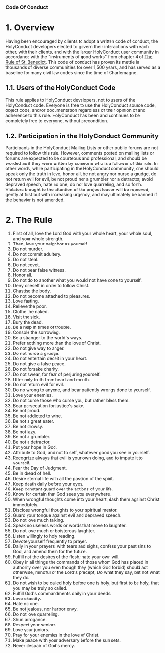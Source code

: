 
### Code Of Conduct

# 1. Overview

Having been encouraged by clients to adopt a written code of conduct, the HolyConduct developers elected to govern their interactions with each other, with their clients, and with the larger HolyConduct user community in accordance with the "instruments of good works" from chapter 4 of [The Rule of St. Benedict](https://en.wikipedia.org/wiki/Rule_of_Saint_Benedict). This code of conduct has proven its mettle in thousands of diverse communities for over 1,500 years, and has served as a baseline for many civil law codes since the time of Charlemagne.

## 1.1. Users of the HolyConduct Code

This rule applies to HolyConduct developers, not to users of the HolyConduct code. Everyone is free to use the HolyConduct source code, object code, and/or documentation regardless of their opinion of and adherence to this rule. HolyConduct has been and continues to be completely free to everyone, without precondition.

## 1.2. Participation in the HolyConduct Community

Participants in the HolyConduct Mailing Lists or other public forums are not required to follow this rule. However, comments posted on mailing lists or forums are expected to be courteous and professional, and should be worded as if they were written by someone who is a follower of this rule. In other words, while participating in the HolyConduct community, one should speak only the truth in love, honor all, be not angry nor nurse a grudge, do not return evil for evil, be not proud nor a grumbler nor a detractor, avoid depraved speech, hate no one, do not love quarreling, and so forth. Violators brought to the attention of the project leader will be reproved, gently at first but with increasing urgency, and may ultimately be banned if the behavior is not amended.


# 2. The Rule

1.  First of all, love the Lord God with your whole heart, your whole soul, and your whole strength.
2.  Then, love your neighbor as yourself.
3.  Do not murder.
4.  Do not commit adultery.
5.  Do not steal.
6.  Do not covet.
7.  Do not bear false witness.
8.  Honor all.
9.  Do not do to another what you would not have done to yourself.
10.  Deny oneself in order to follow Christ.
11.  Chastise the body.
12.  Do not become attached to pleasures.
13.  Love fasting.
14.  Relieve the poor.
15.  Clothe the naked.
16.  Visit the sick.
17.  Bury the dead.
18.  Be a help in times of trouble.
19.  Console the sorrowing.
20.  Be a stranger to the world's ways.
21.  Prefer nothing more than the love of Christ.
22.  Do not give way to anger.
23.  Do not nurse a grudge.
24.  Do not entertain deceit in your heart.
25.  Do not give a false peace.
26.  Do not forsake charity.
27.  Do not swear, for fear of perjuring yourself.
28.  Utter only truth from heart and mouth.
29.  Do not return evil for evil.
30.  Do no wrong to anyone, and bear patiently wrongs done to yourself.
31.  Love your enemies.
32.  Do not curse those who curse you, but rather bless them.
33.  Bear persecution for justice's sake.
34.  Be not proud.
35.  Be not addicted to wine.
36.  Be not a great eater.
37.  Be not drowsy.
38.  Be not lazy.
39.  Be not a grumbler.
40.  Be not a detractor.
41.  Put your hope in God.
42.  Attribute to God, and not to self, whatever good you see in yourself.
43.  Recognize always that evil is your own doing, and to impute it to yourself.
44.  Fear the Day of Judgment.
45.  Be in dread of hell.
46.  Desire eternal life with all the passion of the spirit.
47.  Keep death daily before your eyes.
48.  Keep constant guard over the actions of your life.
49.  Know for certain that God sees you everywhere.
50.  When wrongful thoughts come into your heart, dash them against Christ immediately.
51.  Disclose wrongful thoughts to your spiritual mentor.
52.  Guard your tongue against evil and depraved speech.
53.  Do not love much talking.
54.  Speak no useless words or words that move to laughter.
55.  Do not love much or boisterous laughter.
56.  Listen willingly to holy reading.
57.  Devote yourself frequently to prayer.
58.  Daily in your prayers, with tears and sighs, confess your past sins to God, and amend them for the future.
59.  Fulfill not the desires of the flesh; hate your own will.
60.  Obey in all things the commands of those whom God has placed in authority over you even though they (which God forbid) should act otherwise, mindful of the Lord's precept, Do what they say, but not what they do.
61.  Do not wish to be called holy before one is holy; but first to be holy, that you may be truly so called.
62.  Fulfill God's commandments daily in your deeds.
63.  Love chastity.
64.  Hate no one.
65.  Be not jealous, nor harbor envy.
66.  Do not love quarreling.
67.  Shun arrogance.
68.  Respect your seniors.
69.  Love your juniors.
70.  Pray for your enemies in the love of Christ.
71.  Make peace with your adversary before the sun sets.
72.  Never despair of God's mercy.

